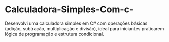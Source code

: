 # Calculadora-Simples-Com-c-
Desenvolvi uma calculadora simples em C# com operações básicas (adição, subtração, multiplicação e divisão), ideal para iniciantes praticarem lógica de programação e estrutura condicional.
